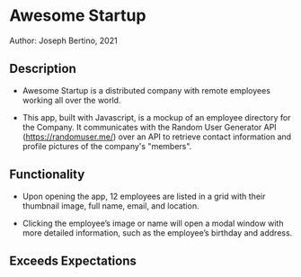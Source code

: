# Awesome Startup
Author: Joseph Bertino, 2021

## Description
* Awesome Startup is a distributed company with remote employees working all over the world. 

* This app, built with Javascript, is a mockup of an employee directory for the Company. It communicates with the Random User Generator API (https://randomuser.me/) over an API to retrieve contact information and profile pictures of the company's "members".

## Functionality
* Upon opening the app, 12 employees are listed in a grid with their thumbnail image, full name, email, and location.

* Clicking the employee’s image or name will open a modal window with more detailed information, such as the employee’s birthday and address.

## Exceeds Expectations 